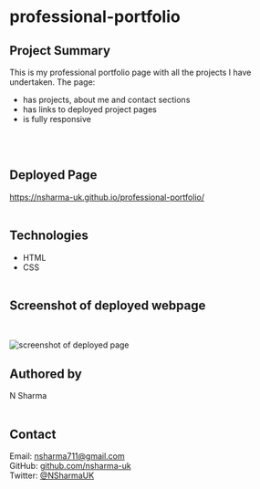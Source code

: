 # professional-portfolio

## Project Summary

This is my professional portfolio page with all the projects I have undertaken. The page:

- has projects, about me and contact sections
- has links to deployed project pages
- is fully responsive

<br>
<br>

## Deployed Page

https://nsharma-uk.github.io/professional-portfolio/
<br>
<br>

## Technologies

- HTML
  <br>
- CSS
  <br>
  <br>

## Screenshot of deployed webpage

<br>

![screenshot of deployed page](./assets/screenshots/professionalpagewebpage.png)

## Authored by

N Sharma
<br>
<br>

## Contact

Email: nsharma711@gmail.com <br>
GitHub: [github.com/nsharma-uk](https://github.com/nsharma-uk)<br>
Twitter: [@NSharmaUK](https://twitter.com/NSharmaUK)
